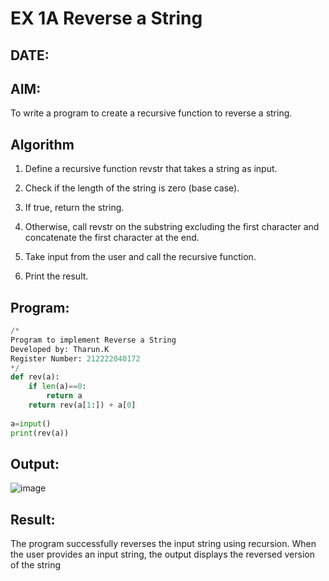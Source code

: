 # EX 1A Reverse a String
## DATE:
## AIM:
To write a program to create a recursive function to reverse a string.

## Algorithm
1. Define a recursive function revstr that takes a string as input.

2. Check if the length of the string is zero (base case).

3. If true, return the string.

4. Otherwise, call revstr on the substring excluding the first character and concatenate the first character at the end.

5. Take input from the user and call the recursive function.

6. Print the result.

## Program:
```python
/*
Program to implement Reverse a String
Developed by: Tharun.K
Register Number: 212222040172 
*/
def rev(a):
    if len(a)==0:
        return a
    return rev(a[1:]) + a[0]
    
a=input()
print(rev(a))
```

## Output:
![image](https://github.com/user-attachments/assets/a0cb2e66-588d-429a-9296-1108e8a66a52)




## Result:
The program successfully reverses the input string using recursion. When the user provides an input string, the output displays the reversed version of the string
